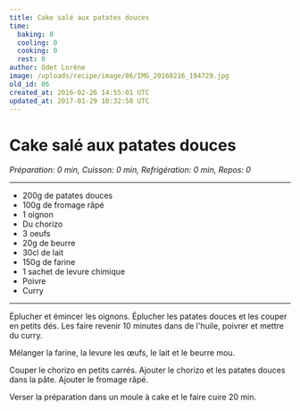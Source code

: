 ```yaml
---
title: Cake salé aux patates douces
time:
  baking: 0
  cooling: 0
  cooking: 0
  rest: 0
author: Odet Lorène
image: /uploads/recipe/image/86/IMG_20160216_194729.jpg
old_id: 86
created_at: 2016-02-26 14:55:01 UTC
updated_at: 2017-01-29 10:32:58 UTC
---
```


# Cake salé aux patates douces



*Préparation: 0 min, Cuisson: 0 min, Refrigération: 0 min, Repos: 0*

---

- 200g de patates douces
- 100g de fromage râpé
- 1 oignon
- Du chorizo
- 3 oeufs
- 20g de beurre
- 30cl de lait
- 150g de farine 
- 1 sachet de levure chimique
- Poivre
- Curry

---

Éplucher et émincer les oignons. Éplucher les patates douces et les couper en petits dés. Les faire revenir 10 minutes dans de l'huile, poivrer et mettre du curry.

Mélanger la farine, la levure les œufs, le lait et le beurre mou. 

Couper le chorizo en petits carrés. Ajouter le chorizo et les patates douces dans la pâte. Ajouter le fromage râpé.

Verser la préparation dans un moule à cake et le faire cuire 20 min.
